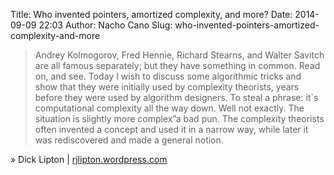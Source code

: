 Title: Who invented pointers, amortized complexity, and more?
Date: 2014-09-09 22:03
Author: Nacho Cano
Slug: who-invented-pointers-amortized-complexity-and-more

> Andrey Kolmogorov, Fred Hennie, Richard Stearns, and Walter Savitch
> are all famous separately; but they have something in common. Read on,
> and see. Today I wish to discuss some algorithmic tricks and show that
> they were initially used by complexity theorists, years before they
> were used by algorithm designers. To steal a phrase: it`s
> computational complexity all the way down. Well not exactly. The
> situation is slightly more complex”a bad pun. The complexity theorists
> often invented a concept and used it in a narrow way, while later it
> was rediscovered and made a general notion.

» Dick Lipton | [rjlipton.wordpress.com][]

  [rjlipton.wordpress.com]: http://rjlipton.wordpress.com/2014/08/26/who-invented-pointers-amortized-complexity-and-more/
    "Who invented pointers, amortized complexity, and more?"

